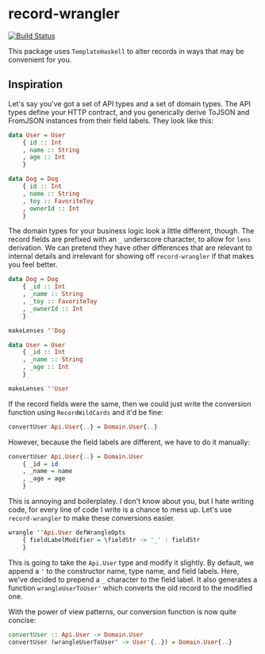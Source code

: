 # record-wrangler

[![Build Status](https://travis-ci.org/parsonsmatt/record-wrangler.svg?branch=master)](https://travis-ci.org/parsonsmatt/record-wrangler)

This package uses `TemplateHaskell` to alter records in ways that may be convenient for you.

## Inspiration

Let's say you've got a set of API types and a set of domain types.
The API types define your HTTP contract, and you generically derive ToJSON and FromJSON instances from their field labels.
They look like this:

```haskell
data User = User
    { id :: Int
    , name :: String
    , age :: Int
    }

data Dog = Dog
    { id :: Int
    , name :: String
    , toy :: FavoriteToy
    , ownerId :: Int
    }
```

The domain types for your business logic look a little different, though.
The record fields are prefixed with an `_` underscore character, to allow for `lens` derivation.
We can pretend they have other differences that are relevant to internal details and irrelevant for showing off `record-wrangler` if that makes you feel better.

```haskell
data Dog = Dog
    { _id :: Int
    , _name :: String
    , _toy :: FavoriteToy
    , _ownerId :: Int
    }

makeLenses ''Dog

data User = User
    { _id :: Int
    , _name :: String
    , _age :: Int
    }

makeLenses ''User
```

If the record fields were the same, then we could just write the conversion function using `RecordWildCards` and it'd be fine:

```haskell
convertUser Api.User{..} = Domain.User{..}
```

However, because the field labels are different, we have to do it manually:

```haskell
convertUser Api.User{..} = Domain.User
    { _id = id
    , _name = name
    , _age = age 
    }
```

This is annoying and boilerplatey.
I don't know about you, but I hate writing code, for every line of code I write is a chance to mess up.
Let's use `record-wrangler` to make these conversions easier.

```haskell
wrangle ''Api.User defWrangleOpts 
    { fieldLabelModifier = \fieldStr -> '_' : fieldStr 
    }
```

This is going to take the `Api.User` type and modify it slightly.
By default, we append a `'` to the constructor name, type name, and field labels.
Here, we've decided to prepend a `_` character to the field label.
It also generates a function `wrangleUserToUser'` which converts the old record to the modified one.

With the power of view patterns, our conversion function is now quite concise:

```haskell
convertUser :: Api.User -> Domain.User
convertUser (wrangleUserToUser' -> User'{..}) = Domain.User{..}
```
